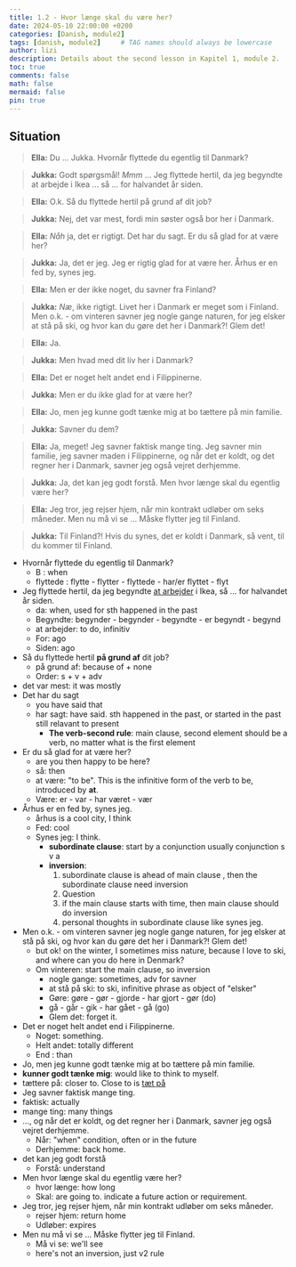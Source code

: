 ```yaml
---
title: 1.2 - Hvor længe skal du være her?
date: 2024-05-10 22:00:00 +0200
categories: [Danish, module2]
tags: [danish, module2]     # TAG names should always be lowercase
author: lizi
description: Details about the second lesson in Kapitel 1, module 2.
toc: true
comments: false
math: false
mermaid: false
pin: true
---
```

## Situation

> **Ella:** Du … Jukka. Hvornår flyttede du egentlig til Danmark?

> **Jukka:** Godt spørgsmål! *Mmm* … Jeg flyttede hertil, da jeg begyndte at arbejde i Ikea … så … for halvandet år siden.

> **Ella:** O.k. Så du flyttede hertil på grund af dit job?

> **Jukka:** Nej, det var mest, fordi min søster også bor her i Danmark.

> **Ella:** *Nåh* ja, det er rigtigt. Det har du sagt. Er du så glad for at være her?

> **Jukka:** Ja, det er jeg. Jeg er rigtig glad for at være her. Århus er en fed by, synes jeg.

> **Ella:** Men er der ikke noget, du savner fra Finland?

> **Jukka:** *Næ*, ikke rigtigt. Livet her i Danmark er meget som i Finland. Men o.k. - om vinteren savner jeg nogle gange naturen, for jeg elsker at stå på ski, og hvor kan du gøre det her i Danmark?! Glem det!

> **Ella:** Ja.

> **Jukka:** Men hvad med dit liv her i Danmark?

> **Ella:** Det er noget helt andet end i Filippinerne.

> **Jukka:** Men er du ikke glad for at være her?

> **Ella:** Jo, men jeg kunne godt tænke mig at bo tættere på min familie.

> **Jukka:** Savner du dem?

> **Ella:** Ja, meget! Jeg savner faktisk mange ting. Jeg savner min familie, jeg savner maden i Filippinerne, og når det er koldt, og det regner her i Danmark, savner jeg også vejret derhjemme.

> **Jukka:** Ja, det kan jeg godt forstå. Men hvor længe skal du egentlig være her?

> **Ella:** Jeg tror, jeg rejser hjem, når min kontrakt udløber om seks måneder. Men nu må vi se … Måske flytter jeg til Finland.

> **Jukka:** Til Finland?! Hvis du synes, det er koldt i Danmark, så vent, til du kommer til Finland.

- Hvornår flyttede du egentlig til Danmark?
  - B : when
  - flyttede : flytte  - flytter - flyttede - har/er flyttet - flyt
- Jeg flyttede hertil, da jeg begyndte <u>at arbejder</u> i Ikea, så ... for halvandet år siden.
  - da: when, used for sth happened in the past
  - Begyndte: begynder - begynder - begyndte - er begyndt - begynd
  -  at arbejder: to do, infinitiv
  - For: ago
  - Siden: ago
- Så du flyttede hertil **på grund af** dit job?
  - på grund af: because of + none
  - Order: s + v + adv
- det var mest: it was mostly
- Det har du sagt
  - you have said that
  - har sagt: have said. sth happened in the past, or started in the past still relavant to present
    - **The verb-second rule**: main clause, second element should be a verb, no matter what is the first element
- Er du så glad for at være her?
  - are you then happy to be here?
  - så: then
  - at være: "to be". This is the infinitive form of the verb to be, introduced by **at**.
  - Være:  er - var - har været - vær
- Århus er en fed by, synes jeg.
  - århus is a cool city, I think
  - Fed: cool
  - Synes jeg: I think. 
    - **subordinate clause**: start by a conjunction usually conjunction s v a
    - **inversion**: 
      1. subordinate clause is ahead of main clause , then the subordinate clause need inversion
      2.  Question
      3. if the main clause starts with time, then main clause should do inversion 
      4. personal thoughts in subordinate clause like synes jeg.
- Men o.k. - om vinteren savner jeg nogle gange naturen, for jeg elsker at stå på ski, og hvor kan du gøre det her i Danmark?! Glem det!
  - but ok! on the winter, I sometimes miss nature, because I love to ski, and where can you do here in Denmark?
  - Om vinteren: start the main clause, so inversion 
    - nogle gange: sometimes, adv for savner
    - at stå på ski: to ski, infinitive phrase as object of "elsker"
    - Gøre: gøre - gør - gjorde - har gjort - gør (do)
    - gå - går - gik - har gået - gå (go)
    - Glem det: forget it.
- Det er noget helt andet end i Filippinerne.
  - Noget: something.
  - Helt andet: totally different
  - End : than
-  Jo, men jeg kunne godt tænke mig at bo tættere på min familie.
  - **kunner godt tænke mig**: would like to think to myself. 
  - tættere på: closer to. Close to is <u>tæt på</u>
-  Jeg savner faktisk mange ting.
  - faktisk: actually
  - mange ting: many things
- ..., og når det er koldt, og det regner her i Danmark, savner jeg også vejret derhjemme.
  - Når: "when" condition, often or in the future
  - Derhjemme: back home.
- det kan jeg godt forstå
  - Forstå: understand
- Men hvor længe skal du egentlig være her?
  - hvor længe: how long 
  - Skal: are going to. indicate a future action or requirement.
- Jeg tror, jeg rejser hjem, når min kontrakt udløber om seks måneder.
  - rejser hjem: return home
  - Udløber: expires
- Men nu må vi se … Måske flytter jeg til Finland.
  - Må vi se: we'll see
  - here's not an inversion, just v2 rule

